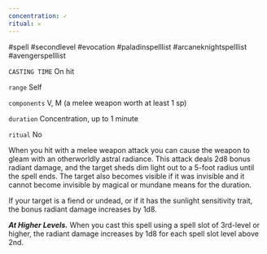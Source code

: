 ```yaml
---
concentration: ✓
ritual: 𐄂
---
```

#spell #secondlevel #evocation #paladinspelllist #arcaneknightspelllist #avengerspelllist

`CASTING TIME`
On hit

`range`
Self

`components`
V, M (a melee weapon worth at least 1 sp)

`duration`
Concentration, up to 1 minute

`ritual`
No

When you hit with a melee weapon attack you can cause the weapon to gleam with an otherworldly astral radiance. This attack deals 2d8 bonus radiant damage, and the target sheds dim light out to a 5-foot radius until the spell ends. The target also becomes visible if it was invisible and it cannot become invisible by magical or mundane means for the duration.

If your target is a fiend or undead, or if it has the sunlight sensitivity trait, the bonus radiant damage increases by 1d8.

_**At Higher Levels.**_ When you cast this spell using a spell slot of 3rd-level or higher, the radiant damage increases by 1d8 for each spell slot level above 2nd.